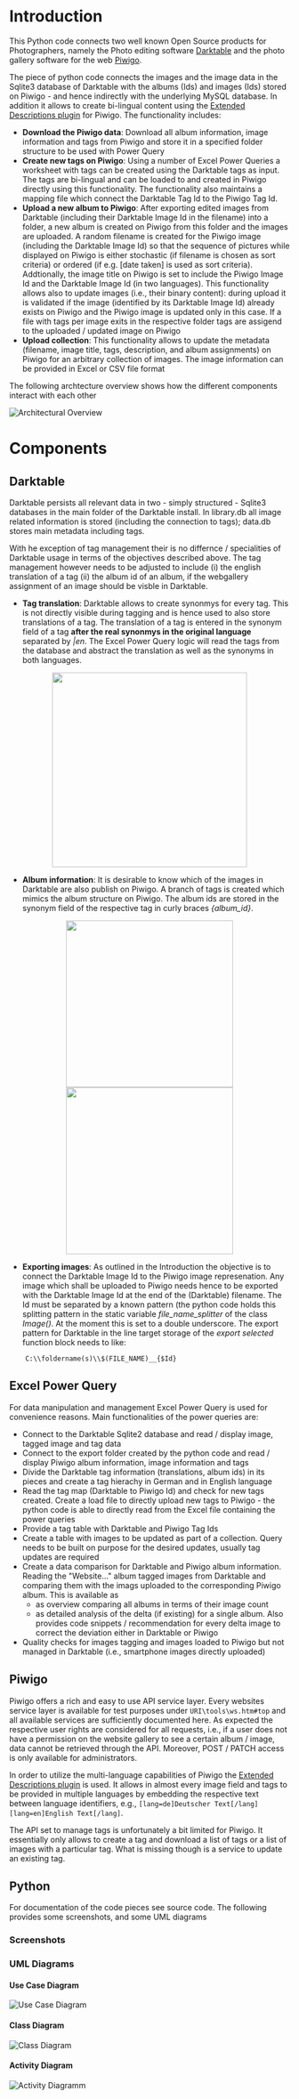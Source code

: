 # Introduction
This Python code connects two well known Open Source products for Photographers, namely the Photo editing software [Darktable](https://www.darktable.org/) and the photo gallery software for the web [Piwigo](https://piwigo.org/). 

The piece of python code connects the images and the image data in the Sqlite3 database of Darktable with the albums (Ids) and images (Ids) stored on Piwigo - and hence indirectly with the underlying MySQL database. In addition it allows to create bi-lingual content using the [Extended Descriptions plugin](https://piwigo.org/ext/extension_view.php?eid=175) for Piwigo. The functionality includes: 

- **Download the Piwigo data**: Download all album information, image information and tags from Piwigo and store it in a specified folder structure to be used with Power Query
- **Create new tags on Piwigo**: Using a number of Excel Power Queries a worksheet with tags can be created using the Darktable tags as input. The tags are bi-lingual and can be loaded to and created in Piwigo directly using this functionality. The functionality also maintains a mapping file which connect the Darktable Tag Id to the Piwigo Tag Id.
- **Upload a new album to Piwigo**: After exporting edited images from Darktable (including their Darktable Image Id in the filename) into a folder, a new album is created on Piwigo from this folder and the images are uploaded. A random filename is created for the Piwigo image (including the Darktable Image Id) so that the sequence of pictures while displayed on Piwigo is either stochastic (if filename is chosen as sort criteria) or ordered (if e.g. [date taken] is used as sort criteria). Addtionally, the image title on Piwigo is set to include the Piwigo Image Id and the Darktable Image Id (in two languages). This functionality allows also to update images (i.e., their binary content): during upload it is validated if the image (identified by its Darktable Image Id) already exists on Piwigo and the Piwigo image is updated only in this case. If a file with tags per image exits in the respective folder tags are assigend to the uploaded / updated image on Piwigo
- **Upload collection**: This functionality allows to update the metadata (filename, image title, tags, description, and album assignments) on Piwigo for an arbitrary collection of images. The image information can be provided in Excel or CSV file format

The following archtecture overview shows how the different components interact with each other

![Architectural Overview](https://github.com/not1q84-1/homeserver/blob/master/source3/misc/ArchitectureOverview.png)

# Components
## Darktable
Darktable persists all relevant data in two - simply structured - Sqlite3 databases in the main folder of the Darktable install. In library.db all image related information is stored (including the connection to tags); data.db stores main metadata including tags. 

With he exception of tag management their is no differnce / specialities of Darktable usage in terms of the objectives described above. The tag management however needs to be adjusted to include (i) the english translation of a tag (ii) the album id of an album, if the webgallery assignment of an image should be visble in Darktable. 

- **Tag translation**: Darktable allows to create synonmys for every tag. This is not directly visible during tagging and is hence used to also store translations of a tag. The translation of a tag is entered in the synonym field of a tag **after the real synonmys in the original language** separated by _|en_. The Excel Power Query logic will read the tags from the database and abstract the translation as well as the synonyms in both languages.
<p align="center">
<img src="https://github.com/not1q84-1/homeserver/blob/master/source3/misc/DT_EditTag.jpg" width="350">
</p>

- **Album information**: It is desirable to know which of the images in Darktable are also publish on Piwigo. A branch of tags is created which mimics the album structure on Piwigo. The album ids are stored in the synonym field of the respective tag in curly braces _{album_id}_.

<p align="center">
<img src="https://github.com/not1q84-1/homeserver/blob/master/source3/misc/DT_WebsiteTags.jpg" width="300">
<img src="https://github.com/not1q84-1/homeserver/blob/master/source3/misc/DT_EditTag_albumid.jpg" width="300">
</p>

- **Exporting images**: As outlined in the Introduction the objective is to connect  the Darktable Image Id to the Piwigo image represenation. Any image which shall be uploaded to Piwigo needs hence to be exported with the Darktable Image Id at the end of the (Darktable) filename. The Id must be separated by a known pattern (the python code holds this splitting pattern in the static variable _file_name_splitter_ of the class _Image()_. At the moment this is set to  a double underscore. The export pattern for Darktable in the line target storage of the _export selected_ function block needs to like: 
```
    C:\\foldername(s)\\$(FILE_NAME)__{$Id}
```
## Excel Power Query
For data manipulation and management Excel Power Query is used for convenience reasons. Main functionalities of the power queries are:
- Connect to the Darktable Sqlite2 database and read / display image, tagged image and tag data
- Connect to the export folder created by the python code and read / display Piwigo album information, image information and tags
- Divide the Darktable tag information (translations, album ids) in its pieces and create a tag hierachy in German and in English language
- Read the tag map (Darktable to Piwigo Id) and check for new tags created. Create a load file to directly upload new tags to Piwigo - the python code is able to directly read from the Excel file containing the power queries
- Provide a tag table with Darktable and Piwigo Tag Ids
- Create a table with images to be updated as part of a collection. Query needs to be built on purpose for the desired updates, usually tag updates are required
- Create a data comparison for Darktable and Piwigo album information. Reading the "Website..." album tagged images from Darktable and comparing them with the imags uploaded to the corresponding Piwigo album. This is available as
    -  as overview comparing all albums in terms of their image count
    -  as detailed analysis of the delta (if existing) for a single album. Also provides code snippets / recommendation for every delta image to correct the deviation either in Darktable or Piwigo
- Quality checks for images tagging and images loaded to Piwigo but not managed in Darktable (i.e., smartphone images directly uploaded) 

## Piwigo
Piwigo offers a rich and easy to use API service layer. Every websites service layer is available for test purposes under `URI\tools\ws.htm#top` and all available services are sufficiently documented here. As expected the respective user rights are considered for all requests, i.e., if a user does not have a permission on the website gallery to see a certain album / image, data cannot be retrieved through the API. Moreover, POST / PATCH access is only available for administrators. 

In order to utilize the multi-language capabilities of Piwigo the [Extended Descriptions plugin](https://piwigo.org/ext/extension_view.php?eid=175) is used. It allows in almost every image field and tags to be provided in multiple languages by embedding the respective text between language identifiers, e.g., `[lang=de]Deutscher Text[/lang][lang=en]English Text[/lang]`.

The API set to manage tags is unfortunately a bit limited for Piwigo. It essentially only allows to create a tag and download a list of tags or a list of images with a particular tag. What is missing though is a service to update an existing tag. 

## Python
For documentation of the code pieces see source code. The following provides some screenshots, and some UML diagrams
### Screenshots
### UML Diagrams
#### Use Case Diagram
![Use Case Diagram](https://github.com/not1q84-1/homeserver/blob/master/source3/misc/UseCaseDiagramm.jpg)
#### Class Diagram
![Class Diagram](https://github.com/not1q84-1/homeserver/blob/master/source3/misc/class_diagramm.jpg)
#### Activity Diagram
![Activity Diagramm](https://github.com/not1q84-1/homeserver/blob/master/source3/misc/activity%20diagram.jpg)

